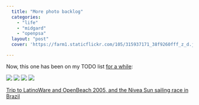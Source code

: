 ```yaml
---
  title: "More photo backlog"
  categories: 
    - "life"
    - "midgard"
    - "openpsa"
  layout: "post"
  cover: 'https://farm1.staticflickr.com/105/315937171_38f9260fff_z_d.jpg'

---
```

Now, this one has been on my TODO list [for a while][1]: 

<a href="http://www.flickr.com/photos/bergie/315931931/in/set-72157594408754436/"><img src="http://static.flickr.com/99/315931931_16117494e3_s.jpg" /></a>
<a href="http://www.flickr.com/photos/bergie/315937171/in/set-72157594408754436/"><img src="http://static.flickr.com/105/315937171_38f9260fff_s.jpg" /></a>
<a href="http://www.flickr.com/photos/bergie/315953957/in/set-72157594408754436/"><img src="http://static.flickr.com/102/315953957_161e667e1a_s.jpg" /></a>
<a href="http://www.flickr.com/photos/bergie/315960641/in/set-72157594408754436/"><img src="http://static.flickr.com/105/315960641_f12136de2d_s.jpg" /></a>

[Trip to LatinoWare and OpenBeach 2005, and the Nivea Sun sailing race in Brazil][2]

[1]: http://bergie.iki.fi/blog/updates-from-florianopolis/
[2]: http://www.flickr.com/photos/bergie/sets/72157594408754436/
